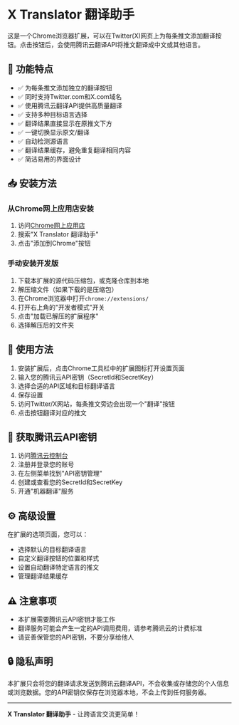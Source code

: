 # X Translator 翻译助手

这是一个Chrome浏览器扩展，可以在Twitter(X)网页上为每条推文添加翻译按钮。点击按钮后，会使用腾讯云翻译API将推文翻译成中文或其他语言。

## 🌟 功能特点

- ✅ 为每条推文添加独立的翻译按钮
- ✅ 同时支持Twitter.com和X.com域名
- ✅ 使用腾讯云翻译API提供高质量翻译
- ✅ 支持多种目标语言选择
- ✅ 翻译结果直接显示在原推文下方
- ✅ 一键切换显示原文/翻译
- ✅ 自动检测源语言
- ✅ 翻译结果缓存，避免重复翻译相同内容
- ✅ 简洁易用的界面设计

## 📥 安装方法

### 从Chrome网上应用店安装

1. 访问[Chrome网上应用店](https://chrome.google.com/webstore)
2. 搜索"X Translator 翻译助手"
3. 点击"添加到Chrome"按钮

### 手动安装开发版

1. 下载本扩展的源代码压缩包，或克隆仓库到本地
2. 解压缩文件（如果下载的是压缩包）
3. 在Chrome浏览器中打开`chrome://extensions/`
4. 打开右上角的"开发者模式"开关
5. 点击"加载已解压的扩展程序"
6. 选择解压后的文件夹

## 🚀 使用方法

1. 安装扩展后，点击Chrome工具栏中的扩展图标打开设置页面
2. 输入您的腾讯云API密钥（SecretId和SecretKey）
3. 选择合适的API区域和目标翻译语言
4. 保存设置
5. 访问Twitter/X网站，每条推文旁边会出现一个"翻译"按钮
6. 点击按钮翻译对应的推文

## 🔑 获取腾讯云API密钥

1. 访问[腾讯云控制台](https://console.cloud.tencent.com/)
2. 注册并登录您的账号
3. 在左侧菜单找到"API密钥管理"
4. 创建或查看您的SecretId和SecretKey
5. 开通"机器翻译"服务

## ⚙️ 高级设置

在扩展的选项页面，您可以：
- 选择默认的目标翻译语言
- 自定义翻译按钮的位置和样式
- 设置自动翻译特定语言的推文
- 管理翻译结果缓存

## ⚠️ 注意事项

- 本扩展需要腾讯云API密钥才能工作
- 翻译服务可能会产生一定的API调用费用，请参考腾讯云的计费标准
- 请妥善保管您的API密钥，不要分享给他人

## 🔒 隐私声明

本扩展只会将您的翻译请求发送到腾讯云翻译API，不会收集或存储您的个人信息或浏览数据。您的API密钥仅保存在浏览器本地，不会上传到任何服务器。


---

**X Translator 翻译助手** - 让跨语言交流更简单！ 